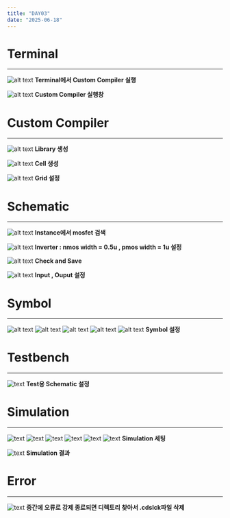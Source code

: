 ```yaml
---
title: "DAY03"
date: "2025-06-18"
---
```


# Terminal
---
![alt text](../../../assets/img/vlsi/1.png) **Terminal에서 Custom Compiler 실행**

![alt text](../../../assets/img/vlsi/2.png) **Custom Compiler 실행창**

# Custom Compiler
---
![alt text](../../../assets/img/vlsi/3.png) **Library 생성**

![alt text](../../../assets/img/vlsi/4.png) **Cell 생성**

![alt text](../../../assets/img/vlsi/5.png) **Grid 설정**

# Schematic
---
![alt text](../../../assets/img/vlsi/6.png) **Instance에서 mosfet 검색**

![alt text](../../../assets/img/vlsi/10.png) **Inverter : nmos width = 0.5u , pmos width = 1u 설정**

![alt text](../../../assets/img/vlsi/11.png) **Check and Save**

![alt text](../../../assets/img/vlsi/12.png) **Input , Ouput 설정**

# Symbol
---
![alt text](../../../assets/img/vlsi/13.png) 
![alt text](../../../assets/img/vlsi/14.png) 
![alt text](../../../assets/img/vlsi/15.png) 
![alt text](../../../assets/img/vlsi/16.png) 
![alt text](../../../assets/img/vlsi/17.png) **Symbol 설정**

# Testbench
---
![text](../../../assets/img/vlsi/18.png) **Test용 Schematic 설정**

# Simulation
---
![text](../../../assets/img/vlsi/19.png) 
![text](../../../assets/img/vlsi/20.png) 
![text](../../../assets/img/vlsi/21.png) 
![text](../../../assets/img/vlsi/22.png) 
![text](../../../assets/img/vlsi/23.png) 
![text](../../../assets/img/vlsi/24.png) **Simulation 세팅**

![text](../../../assets/img/vlsi/25.png) **Simulation 결과**

# Error
---
![text](../../../assets/img/vlsi/onlyread수정법.png) **중간에 오류로 강제 종료되면 디렉토리 찾아서 .cdslck파일 삭제**
